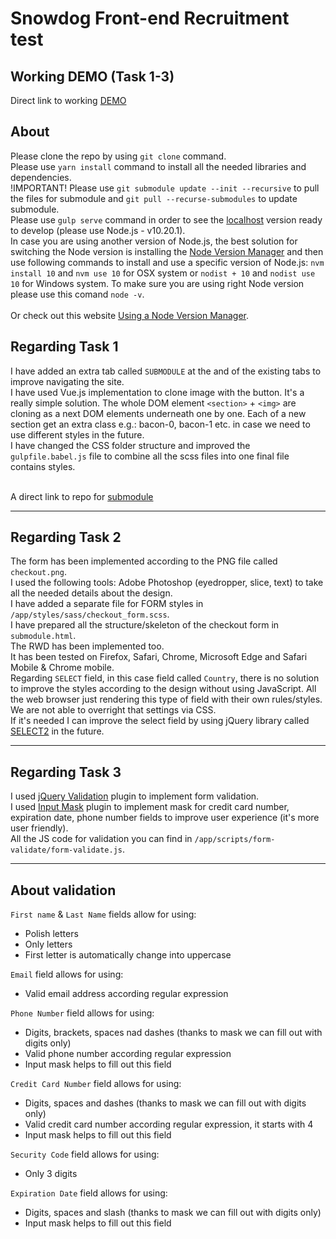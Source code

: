 # Snowdog Front-end Recruitment test

## Working DEMO (Task 1-3)
Direct link to working [DEMO](https://kubson.ovh/snow_dog/)

## About
Please clone the repo by using `git clone` command.<br />
Please use `yarn install` command to install all the needed libraries and dependencies.<br />
!IMPORTANT! Please use `git submodule update --init --recursive` to pull the files for submodule and `git pull --recurse-submodules` to update submodule.<br />
Please use `gulp serve` command in order to see the [localhost](http://localhost:3000) version ready to develop (please use Node.js - v10.20.1).<br />
In case you are using another version of Node.js, the best solution for switching the Node version is installing the [Node Version Manager](https://github.com/nvm-sh/nvm#installing-and-updating) and then use following commands to install and use a specific version of Node.js: `nvm install 10` and `nvm use 10` for OSX system or `nodist + 10` and `nodist use 10` for Windows system. To make sure you are using right Node version please use this comand `node -v`.<br /><br />
Or check out this website [Using a Node Version Manager](http://npm.github.io/installation-setup-docs/installing/using-a-node-version-manager.html).

## Regarding Task 1
I have added an extra tab called `SUBMODULE` at the and of the existing tabs to improve navigating the site.<br />
I have used Vue.js implementation to clone image with the button. It's a really simple solution. The whole DOM element `<section>` + `<img>` are cloning as a next DOM elements underneath one by one. Each of a new section get an extra class e.g.: bacon-0, bacon-1 etc. in case we need to use different styles in the future.<br />
I have changed the CSS folder structure and improved the `gulpfile.babel.js` file to combine all the scss files into one final file contains styles.<br /><br />

A direct link to repo for [submodule](https://github.com/klasyk91/front-end-recruitment-test-submodule)<br />

---

## Regarding Task 2
The form has been implemented according to the PNG file called `checkout.png`.<br />
I used the following tools: Adobe Photoshop (eyedropper, slice, text) to take all the needed details about the design.<br />
I have added a separate file for FORM styles in `/app/styles/sass/checkout_form.scss`.<br />
I have prepared all the structure/skeleton of the checkout form in `submodule.html`.<br />
The RWD has been implemented too.<br />
It has been tested on Firefox, Safari, Chrome, Microsoft Edge and Safari Mobile & Chrome mobile.<br />
Regarding `SELECT` field, in this case field called `Country`, there is no solution to improve the styles according to the design without using JavaScript. All the web browser just rendering this type of field with their own rules/styles. We are not able to overright that settings via CSS.<br />
If it's needed I can improve the select field by using jQuery library called [SELECT2](https://select2.org/) in the future.<br />

---

## Regarding Task 3
I used [jQuery Validation](https://jqueryvalidation.org/) plugin to implement form validation.<br />
I used [Input Mask](https://github.com/RobinHerbots/Inputmask) plugin to implement mask for credit card number, expiration date, phone number fields to improve user experience (it's more user friendly).<br />
All the JS code for validation you can find in `/app/scripts/form-validate/form-validate.js`.

---

## About validation
`First name` & `Last Name` fields allow for using:
* Polish letters
* Only letters
* First letter is automatically change into uppercase

`Email` field allows for using:
* Valid email address according regular expression

`Phone Number` field allows for using:
* Digits, brackets, spaces nad dashes (thanks to mask we can fill out with digits only)
* Valid phone number according regular expression
* Input mask helps to fill out this field

`Credit Card Number` field allows for using:
* Digits, spaces and dashes (thanks to mask we can fill out with digits only)
* Valid credit card number according regular expression, it starts with 4
* Input mask helps to fill out this field

`Security Code` field allows for using:
* Only 3 digits

`Expiration Date` field allows for using:
* Digits, spaces and slash (thanks to mask we can fill out with digits only)
* Input mask helps to fill out this field
